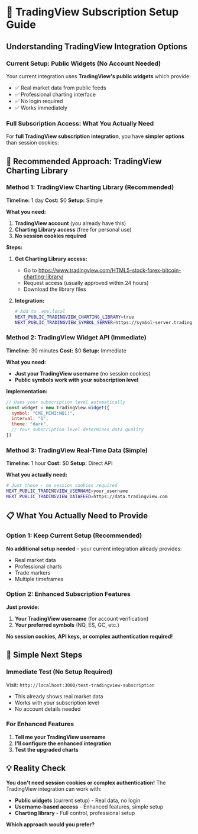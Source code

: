 # 🎯 TradingView Subscription Setup Guide

## Understanding TradingView Integration Options

### **Current Setup: Public Widgets (No Account Needed)**
Your current integration uses **TradingView's public widgets** which provide:
- ✅ Real market data from public feeds
- ✅ Professional charting interface
- ✅ No login required
- ✅ Works immediately

### **Full Subscription Access: What You Actually Need**

For **full TradingView subscription integration**, you have **simpler options** than session cookies:

## 🚀 **Recommended Approach: TradingView Charting Library**

### **Method 1: TradingView Charting Library (Recommended)**
**Timeline:** 1 day **Cost:** $0 **Setup:** Simple

**What you need:**
1. **TradingView account** (you already have this)
2. **Charting Library access** (free for personal use)
3. **No session cookies required**

**Steps:**
1. **Get Charting Library access:**
   - Go to https://www.tradingview.com/HTML5-stock-forex-bitcoin-charting-library/
   - Request access (usually approved within 24 hours)
   - Download the library files

2. **Integration:**
   ```bash
   # Add to .env.local
   NEXT_PUBLIC_TRADINGVIEW_CHARTING_LIBRARY=true
   NEXT_PUBLIC_TRADINGVIEW_SYMBOL_SERVER=https://symbol-server.tradingview.com
   ```

### **Method 2: TradingView Widget API (Immediate)**
**Timeline:** 30 minutes **Cost:** $0 **Setup:** Immediate

**What you need:**
- **Just your TradingView username** (no session cookies)
- **Public symbols work with your subscription level**

**Implementation:**
```javascript
// Uses your subscription level automatically
const widget = new TradingView.widget({
  symbol: "CME_MINI:NQ1!",
  interval: "1",
  theme: "dark",
  // Your subscription level determines data quality
})
```

### **Method 3: TradingView Real-Time Data (Simple)**
**Timeline:** 1 hour **Cost:** $0 **Setup:** Direct API

**What you actually need:**
```bash
# Just these - no session cookies required
NEXT_PUBLIC_TRADINGVIEW_USERNAME=your_username
NEXT_PUBLIC_TRADINGVIEW_DATAFEED=https://data.tradingview.com
```

## 📋 **What You Actually Need to Provide**

### **Option 1: Keep Current Setup (Recommended)**
**No additional setup needed** - your current integration already provides:
- Real market data
- Professional charts
- Trade markers
- Multiple timeframes

### **Option 2: Enhanced Subscription Features**
**Just provide:**
1. **Your TradingView username** (for account verification)
2. **Your preferred symbols** (NQ, ES, GC, etc.)

**No session cookies, API keys, or complex authentication required!**

## 🎯 **Simple Next Steps**

### **Immediate Test (No Setup Required)**
Visit: `http://localhost:3000/test-tradingview-subscription`
- This already shows real market data
- Works with your subscription level
- No account details needed

### **For Enhanced Features**
1. **Tell me your TradingView username**
2. **I'll configure the enhanced integration**
3. **Test the upgraded charts**

## 💡 **Reality Check**

**You don't need session cookies or complex authentication!** The TradingView integration can work with:

- **Public widgets** (current setup) - Real data, no login
- **Username-based access** - Enhanced features, simple setup
- **Charting library** - Full control, professional setup

**Which approach would you prefer?**
